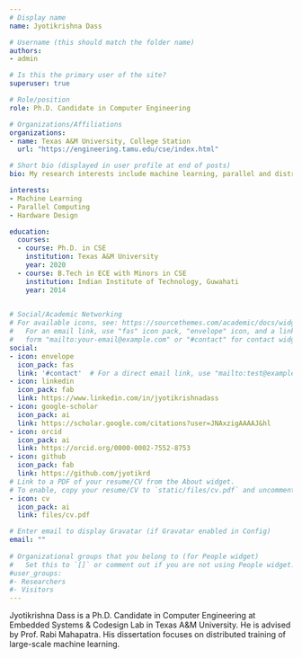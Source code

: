 ```yaml
---
# Display name
name: Jyotikrishna Dass

# Username (this should match the folder name)
authors:
- admin

# Is this the primary user of the site?
superuser: true

# Role/position
role: Ph.D. Candidate in Computer Engineering

# Organizations/Affiliations
organizations:
- name: Texas A&M University, College Station
  url: "https://engineering.tamu.edu/cse/index.html"

# Short bio (displayed in user profile at end of posts)
bio: My research interests include machine learning, parallel and distributed computing, and hardware accelerators.

interests:
- Machine Learning
- Parallel Computing
- Hardware Design

education:
  courses:
  - course: Ph.D. in CSE
    institution: Texas A&M University
    year: 2020
  - course: B.Tech in ECE with Minors in CSE
    institution: Indian Institute of Technology, Guwahati
    year: 2014
    

# Social/Academic Networking
# For available icons, see: https://sourcethemes.com/academic/docs/widgets/#icons
#   For an email link, use "fas" icon pack, "envelope" icon, and a link in the
#   form "mailto:your-email@example.com" or "#contact" for contact widget.
social:
- icon: envelope
  icon_pack: fas
  link: '#contact'  # For a direct email link, use "mailto:test@example.org".
- icon: linkedin
  icon_pack: fab
  link: https://www.linkedin.com/in/jyotikrishnadass
- icon: google-scholar
  icon_pack: ai
  link: https://scholar.google.com/citations?user=JNAxzigAAAAJ&hl
- icon: orcid
  icon_pack: ai
  link: https://orcid.org/0000-0002-7552-8753
- icon: github
  icon_pack: fab
  link: https://github.com/jyotikrd
# Link to a PDF of your resume/CV from the About widget.
# To enable, copy your resume/CV to `static/files/cv.pdf` and uncomment the lines below.  
- icon: cv
  icon_pack: ai
  link: files/cv.pdf

# Enter email to display Gravatar (if Gravatar enabled in Config)
email: ""
  
# Organizational groups that you belong to (for People widget)
#   Set this to `[]` or comment out if you are not using People widget.  
#user_groups:
#- Researchers
#- Visitors
---
```


Jyotikrishna Dass is a Ph.D. Candidate in Computer Engineering at Embedded Systems & Codesign Lab in Texas A&M University. He is advised by Prof. Rabi Mahapatra. His dissertation focuses on distributed training of large-scale machine learning.
